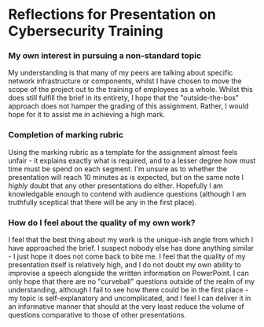 
# Reflections for Presentation on Cybersecurity Training

### My own interest in pursuing a non-standard topic
My understanding is that many of my peers are talking about specific network infrastructure or components, whilst I have chosen to move the scope of the project out to the training of employees as a whole. Whilst this does still fulfill the brief in its entirety, I hope that the "outside-the-box" approach does not hamper the grading of this assignment. Rather, I would hope for it to assist me in achieving a high mark.

### Completion of marking rubric
Using the marking rubric as a template for the assignment almost feels unfair - it explains exactly what is required, and to a lesser degree how must time must be spend on each segment. I'm unsure as to whether the presentation will reach 10 minutes as is expected, but on the same note I *highly* doubt that any other presentations do either. Hopefully I am knowledgable enough to contend with audience questions (although I am truthfully sceptical that there will be any in the first place).

### How do I feel about the quality of my own work?
I feel that the best thing about my work is the unique-ish angle from which I have approached the brief. I suspect nobody else has done anything similar - I just hope it does not come back to bite me. I feel that the quality of my presentation itself is relatively high, and I do not doubt my own ability to improvise a speech alongside the written information on PowerPoint. I can only hope that there are no "curveball" questions outside of the realm of my understanding, although I fail to see how there could be in the first place - my topic is self-explanatory and uncomplicated, and I feel I can deliver it in an informative manner that should at the very least reduce the volume of questions comparative to those of other presentations.
